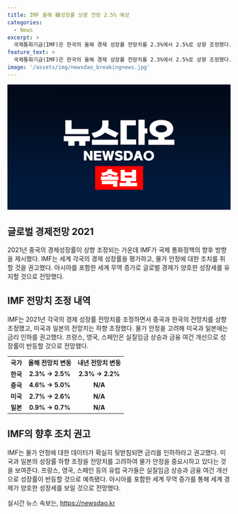 ```yaml
---
title: IMF 올해 韓성장률 상향 전망 2.5% 예상
categories:
  - News
excerpt: >
  국제통화기금(IMF)은 한국의 올해 경제 성장률 전망치를 2.3%에서 2.5%로 상향 조정했다. 중국은 전망치를 4.6%에서 5.0%로 상향 조정하고, 미국과 일본은 하향 조정했다. IMF는 물가 안정에 대한 데이터가 뒷받침되면 금리를 인하하라고 권고했으며, 유럽 국가들은 성장률이 반등할 것으로 예측했다. 세계 경제 성장률은 3.2%로 전망되고, 아시아 지역 수출 증가로 인한 무역 회복이 세계 경제를 촉진할 것으로 전망된다.
feature_text: >
  국제통화기금(IMF)은 한국의 올해 경제 성장률 전망치를 2.3%에서 2.5%로 상향 조정했다. 중국은 전망치를 4.6%에서 5.0%로 상향 조정하고, 미국과 일본은 하향 조정했다. IMF는 물가 안정에 대한 데이터가 뒷받침되면 금리를 인하하라고 권고했으며, 유럽 국가들은 성장률이 반등할 것으로 예측했다. 세계 경제 성장률은 3.2%로 전망되고, 아시아 지역 수출 증가로 인한 무역 회복이 세계 경제를 촉진할 것으로 전망된다.
image: '/assets/img/newsdao_breakingnews.jpg'
---
```


<p><img src="/assets/img/newsdao_breakingnews.jpg" alt="firstkoreanews 속보" /></p>

<h2 data-ke-size="size26">글로벌 경제전망 2021</h2>

<p data-ke-size="size16">2021년 중국의 경제성장률이 상향 조정되는 가운데 IMF가 국제 통화정책의 향후 방향을 제시했다. IMF는 세계 각국의 경제 성장률을 평가하고, 물가 안정에 대한 조치를 취할 것을 권고했다. 아시아를 포함한 세계 무역 증가로 글로벌 경제가 양호한 성장세를 유지할 것으로 전망했다.</p>

<h2 data-ke-size="size24">IMF 전망치 조정 내역</h2>

<p data-ke-size="size16">IMF는 2021년 각국의 경제 성장률 전망치를 조정하면서 중국과 한국의 전망치를 상향 조정했고, 미국과 일본의 전망치는 하향 조정했다. 물가 안정을 고려해 미국과 일본에는 금리 인하를 권고했다. 프랑스, 영국, 스페인은 실질임금 상승과 금융 여건 개선으로 성장률이 반등할 것으로 전망했다.</p>

<table>
    <tr>
        <th>국가</th>
        <th>올해 전망치 변동</th>
        <th>내년 전망치 변동</th>
    </tr>
    <tr>
        <td style="text-align: center; height: 17px;"><b>한국</b></td>
        <td style="text-align: center; height: 17px;"><b>2.3% → 2.5%</b></td>
        <td style="text-align: center; height: 17px;"><b>2.3% → 2.2%</b></td>
    </tr>
    <tr>
        <td style="text-align: center; height: 17px;"><b>중국</b></td>
        <td style="text-align: center; height: 17px;"><b>4.6% → 5.0%</b></td>
        <td style="text-align: center; height: 17px;"><b>N/A</b></td>
    </tr>
    <tr>
        <td style="text-align: center; height: 17px;"><b>미국</b></td>
        <td style="text-align: center; height: 17px;"><b>2.7% → 2.6%</b></td>
        <td style="text-align: center; height: 17px;"><b>N/A</b></td>
    </tr>
    <tr>
        <td style="text-align: center; height: 17px;"><b>일본</b></td>
        <td style="text-align: center; height: 17px;"><b>0.9% → 0.7%</b></td>
        <td style="text-align: center; height: 17px;"><b>N/A</b></td>
    </tr>
</table>

<h2 data-ke-size="size24">IMF의 향후 조치 권고</h2>

<p data-ke-size="size16">IMF는 물가 안정에 대한 데이터가 확실히 뒷받침되면 금리를 인하하라고 권고했다. 미국과 일본의 성장률 하향 조정을 전망치를 고려하여 물가 안정을 중요시하고 있다는 것을 보여준다. 프랑스, 영국, 스페인 등의 유럽 국가들은 실질임금 상승과 금융 여건 개선으로 성장률이 반등할 것으로 예측됐다. 아시아를 포함한 세계 무역 증가를 통해 세계 경제가 양호한 성장세를 보일 것으로 전망했다.</p>
실시간 뉴스 속보는, <a href="https://newsdao.kr" rel="dofollow">https://newsdao.kr</a>


